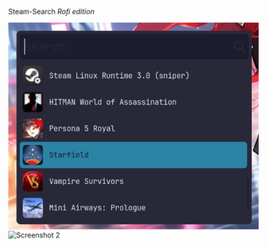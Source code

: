 Steam-Search *Rofi edition*

![Screenshot 1](/screenshots/screenshot3.png)
![Screenshot 2](/screenshots/screenshot2.png)
